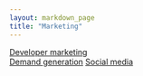 ```yaml
---
layout: markdown_page
title: "Marketing"
---
```

[Developer marketing](/handbook/marketing/developer-marketing)  
[Demand generation](/handbook/marketing/demand-generation)
[Social media](/handbook/marketing/developer-marketing/social-media/)